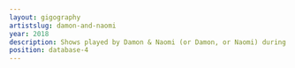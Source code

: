 ```yaml
---
layout: gigography
artistslug: damon-and-naomi
year: 2018
description: Shows played by Damon & Naomi (or Damon, or Naomi) during 2018
position: database-4
---
```

